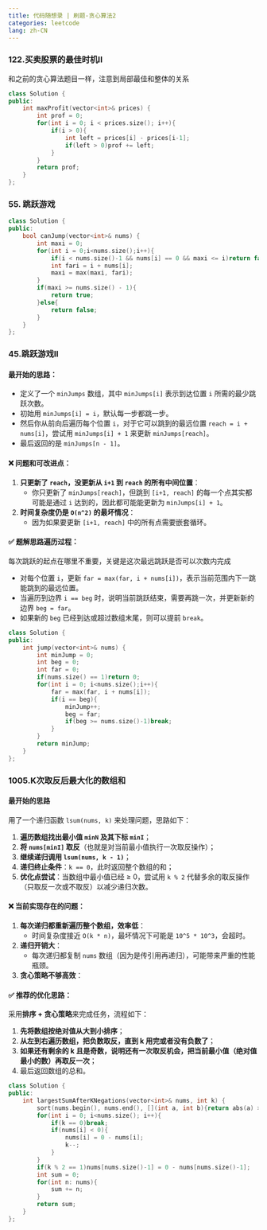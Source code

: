 ```yaml
---
title: 代码随想录 | 刷题-贪心算法2
categories: leetcode
lang: zh-CN
---
```


###  122.买卖股票的最佳时机II  
和之前的贪心算法题目一样，注意到局部最佳和整体的关系
```cpp
class Solution {
public:
    int maxProfit(vector<int>& prices) {
        int prof = 0;
        for(int i = 0; i < prices.size(); i++){
            if(i > 0){
                int left = prices[i] - prices[i-1];
                if(left > 0)prof += left;
            }
        }
        return prof;
    }
};
```

###  55. 跳跃游戏 
```cpp
class Solution {
public:
    bool canJump(vector<int>& nums) {
        int maxi = 0;
        for(int i = 0;i<nums.size();i++){
            if(i < nums.size()-1 && nums[i] == 0 && maxi <= i)return false;
            int fari = i + nums[i];
            maxi = max(maxi, fari);
        }
        if(maxi >= nums.size() - 1){
            return true;
        }else{
            return false;
        }
    }
};
```

###  45.跳跃游戏II 

#### **最开始的思路：**
* 定义了一个 `minJumps` 数组，其中 `minJumps[i]` 表示到达位置 `i` 所需的最少跳跃次数。
* 初始用 `minJumps[i] = i`，默认每一步都跳一步。
* 然后你从前向后遍历每个位置 `i`，对于它可以跳到的最远位置 `reach = i + nums[i]`，尝试用 `minJumps[i] + 1` 来更新 `minJumps[reach]`。
* 最后返回的是 `minJumps[n - 1]`。
    
#### ❌ **问题和可改进点：**
1. **只更新了 `reach`，没更新从 `i+1` 到 `reach` 的所有中间位置**：
    * 你只更新了 `minJumps[reach]`，但跳到 `[i+1, reach]` 的每一个点其实都可能是通过 `i` 达到的，因此都可能能更新为 `minJumps[i] + 1`。
3. **时间复杂度仍是 `O(n^2)` 的最坏情况**：
    * 因为如果要更新 `[i+1, reach]` 中的所有点需要嵌套循环。

#### ✅ **题解思路遍历过程**：
每次跳跃的起点在哪里不重要，关键是这次最远跳跃是否可以次数内完成
* 对每个位置 `i`，更新 `far = max(far, i + nums[i])`，表示当前范围内下一跳能跳到的最远位置。
* 当遍历到边界 `i == beg` 时，说明当前跳跃结束，需要再跳一次，并更新新的边界 `beg = far`。
* 如果新的 `beg` 已经到达或超过数组末尾，则可以提前 `break`。

```cpp
class Solution {
public:
    int jump(vector<int>& nums) {
        int minJump = 0;
        int beg = 0;
        int far = 0;
        if(nums.size() == 1)return 0;
        for(int i = 0; i<nums.size();i++){
            far = max(far, i + nums[i]);
            if(i == beg){
                minJump++;
                beg = far;
                if(beg >= nums.size()-1)break;
            }
        }
        return minJump;
    }
};
```

###  1005.K次取反后最大化的数组和  

####  **最开始的思路**
用了一个递归函数 `lsum(nums, k)` 来处理问题，思路如下：
1. **遍历数组找出最小值 `minN` 及其下标 `minI`**；
2. **将 `nums[minI]` 取反**（也就是对当前最小值执行一次取反操作）；
3. **继续递归调用 `lsum(nums, k - 1)`**；
4. **递归终止条件**：`k == 0`，此时返回整个数组的和；
5. **优化点尝试**：当数组中最小值已经 ≥ 0，尝试用 `k % 2` 代替多余的取反操作（只取反一次或不取反）以减少递归次数。

#### ❌ **当前实现存在的问题：**
1. **每次递归都重新遍历整个数组，效率低**：
    * 时间复杂度接近 `O(k * n)`，最坏情况下可能是 `10^5 * 10^3`，会超时。
2. **递归开销大**：
    * 每次递归都复制 `nums` 数组（因为是传引用再递归），可能带来严重的性能瓶颈。
3. **贪心策略不够高效**：

#### ✅ **推荐的优化思路：**
采用**排序 + 贪心策略**来完成任务，流程如下：
1. **先将数组按绝对值从大到小排序**；
2. **从左到右遍历数组，把负数取反，直到 k 用完或者没有负数了**；
3. **如果还有剩余的 k 且是奇数，说明还有一次取反机会，把当前最小值（绝对值最小的数）再取反一次**；
4. 最后返回数组的总和。

```cpp
class Solution {
public:
    int largestSumAfterKNegations(vector<int>& nums, int k) {
        sort(nums.begin(), nums.end(), [](int a, int b){return abs(a) > abs(b);});
        for(int i = 0; i<nums.size(); i++){
            if(k == 0)break;
            if(nums[i] < 0){
                nums[i] = 0 - nums[i];
                k--;
            }
        }
        if(k % 2 == 1)nums[nums.size()-1] = 0 - nums[nums.size()-1];
        int sum = 0;
        for(int n: nums){
            sum += n;
        }
        return sum;
    }
};
```